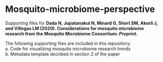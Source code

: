 # Mosquito-microbiome-perspective
Supporting files for __Dada N, Jupatanakul N, Minard G, Short SM, Akorli J, and Villegas LM (2020). Considerations for mosquito microbiome research from the Mosquito Microbiome Consortium. *Preprint.*__

The following supporting files are included in this reposiitory:  
  a. Code for visualizing mosquito microbiome research trends  
  b. Metadata template decribed in section 2 of the paper
